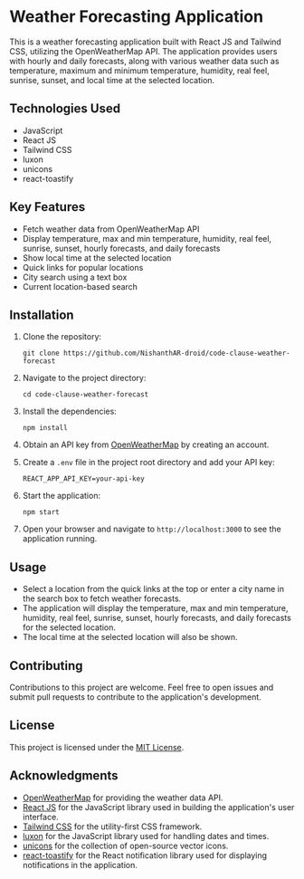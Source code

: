 # Weather Forecasting Application

This is a weather forecasting application built with React JS and Tailwind CSS, utilizing the OpenWeatherMap API. The application provides users with hourly and daily forecasts, along with various weather data such as temperature, maximum and minimum temperature, humidity, real feel, sunrise, sunset, and local time at the selected location.

## Technologies Used

- JavaScript
- React JS
- Tailwind CSS
- luxon
- unicons
- react-toastify

## Key Features

- Fetch weather data from OpenWeatherMap API
- Display temperature, max and min temperature, humidity, real feel, sunrise, sunset, hourly forecasts, and daily forecasts
- Show local time at the selected location
- Quick links for popular locations
- City search using a text box
- Current location-based search

## Installation

1. Clone the repository:
   ```
   git clone https://github.com/NishanthAR-droid/code-clause-weather-forecast
   ```

2. Navigate to the project directory:
   ```
   cd code-clause-weather-forecast
   ```

3. Install the dependencies:
   ```
   npm install
   ```

4. Obtain an API key from [OpenWeatherMap](https://openweathermap.org/) by creating an account.

5. Create a `.env` file in the project root directory and add your API key:
   ```
   REACT_APP_API_KEY=your-api-key
   ```

6. Start the application:
   ```
   npm start
   ```

7. Open your browser and navigate to `http://localhost:3000` to see the application running.

## Usage

- Select a location from the quick links at the top or enter a city name in the search box to fetch weather forecasts.
- The application will display the temperature, max and min temperature, humidity, real feel, sunrise, sunset, hourly forecasts, and daily forecasts for the selected location.
- The local time at the selected location will also be shown.

## Contributing

Contributions to this project are welcome. Feel free to open issues and submit pull requests to contribute to the application's development.

## License

This project is licensed under the [MIT License](LICENSE).

## Acknowledgments

- [OpenWeatherMap](https://openweathermap.org/) for providing the weather data API.
- [React JS](https://reactjs.org/) for the JavaScript library used in building the application's user interface.
- [Tailwind CSS](https://tailwindcss.com/) for the utility-first CSS framework.
- [luxon](https://moment.github.io/luxon/) for the JavaScript library used for handling dates and times.
- [unicons](https://iconscout.com/unicons) for the collection of open-source vector icons.
- [react-toastify](https://github.com/fkhadra/react-toastify) for the React notification library used for displaying notifications in the application.

